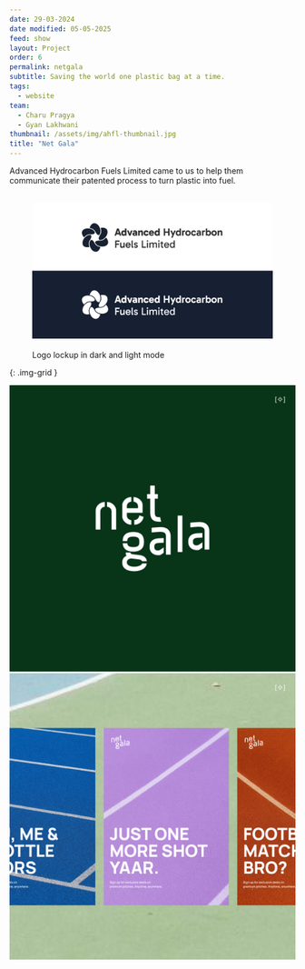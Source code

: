 ```yaml
---
date: 29-03-2024
date modified: 05-05-2025
feed: show
layout: Project
order: 6
permalink: netgala
subtitle: Saving the world one plastic bag at a time.
tags:
  - website
team:
  - Charu Pragya
  - Gyan Lakhwani
thumbnail: /assets/img/ahfl-thumbnail.jpg
title: "Net Gala"
---
```


Advanced Hydrocarbon Fuels Limited came to us to help them communicate their patented process to turn plastic into fuel.

<figure>
  <img src="../assets/img/AHFL-Horiz-Mono.png" alt="A sunny beach">
  <figcaption>Logo lockup in dark and light mode</figcaption>
</figure>

{: .img-grid }

![](../assets/img/ng-logo.jpg)![](../assets/img/ng-posters.jpg)